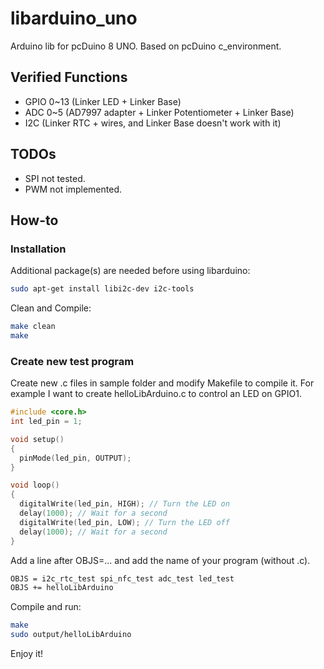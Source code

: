 # libarduino_uno
Arduino lib for pcDuino 8 UNO. Based on pcDuino c_environment.

## Verified Functions

 - GPIO 0~13 (Linker LED + Linker Base)
 - ADC 0~5   (AD7997 adapter + Linker Potentiometer + Linker Base)
 - I2C       (Linker RTC + wires, and Linker Base doesn't work with it)


## TODOs

 - SPI not tested.
 - PWM not implemented.


## How-to

### Installation

Additional package(s) are needed before using libarduino:
```sh
sudo apt-get install libi2c-dev i2c-tools
```

Clean and Compile:
```sh
make clean
make
```

### Create new test program

Create new .c files in sample folder and modify Makefile to compile it. For example I want to create helloLibArduino.c to control an LED on GPIO1.
```C
#include <core.h>
int led_pin = 1;

void setup()
{
  pinMode(led_pin, OUTPUT);
}

void loop()
{
  digitalWrite(led_pin, HIGH); // Turn the LED on
  delay(1000); // Wait for a second
  digitalWrite(led_pin, LOW); // Turn the LED off
  delay(1000); // Wait for a second
}
```

Add a line after OBJS=... and add the name of your program (without .c).
```sh
OBJS = i2c_rtc_test spi_nfc_test adc_test led_test
OBJS += helloLibArduino
```

Compile and run:
```sh
make
sudo output/helloLibArduino
```
Enjoy it!
